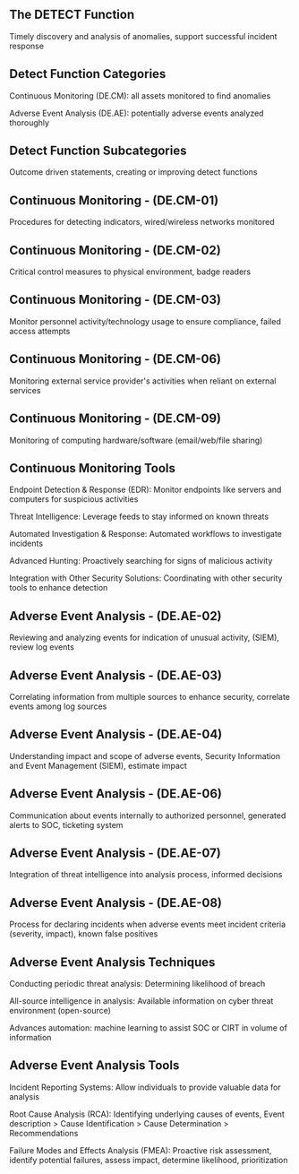 ## The DETECT Function

Timely discovery and analysis of anomalies, support successful incident response

## Detect Function Categories

Continuous Monitoring (DE.CM): all assets monitored to find anomalies

Adverse Event Analysis (DE.AE): potentially adverse events analyzed thoroughly

## Detect Function Subcategories

Outcome driven statements, creating or improving detect functions

## Continuous Monitoring - (DE.CM-01)

Procedures for detecting indicators, wired/wireless networks monitored

## Continuous Monitoring - (DE.CM-02)

Critical control measures to physical environment, badge readers
 
## Continuous Monitoring - (DE.CM-03)

Monitor personnel activity/technology usage to ensure compliance, failed access attempts

## Continuous Monitoring - (DE.CM-06)

Monitoring external service provider's activities when reliant on external services

## Continuous Monitoring - (DE.CM-09)

Monitoring of computing hardware/software (email/web/file sharing)

## Continuous Monitoring Tools

Endpoint Detection & Response (EDR): Monitor endpoints like servers and computers for suspicious activities

Threat Intelligence: Leverage feeds to stay informed on known threats

Automated Investigation & Response: Automated workflows to investigate incidents

Advanced Hunting: Proactively searching for signs of malicious activity

Integration with Other Security Solutions: Coordinating with other security tools to enhance detection

## Adverse Event Analysis - (DE.AE-02)

Reviewing and analyzing events for indication of unusual activity, (SIEM), review log events

## Adverse Event Analysis - (DE.AE-03)

Correlating information from multiple sources to enhance security, correlate events among log sources

## Adverse Event Analysis - (DE.AE-04)

Understanding impact and scope of adverse events, Security Information and Event Management (SIEM), estimate impact

## Adverse Event Analysis - (DE.AE-06)

Communication about events internally to authorized personnel, generated alerts to SOC, ticketing system

## Adverse Event Analysis - (DE.AE-07)

Integration of threat intelligence into analysis process, informed decisions

## Adverse Event Analysis - (DE.AE-08)

Process for declaring incidents when adverse events meet incident criteria (severity, impact), known false positives

## Adverse Event Analysis Techniques

Conducting periodic threat analysis: Determining likelihood of breach

All-source intelligence in analysis: Available information on cyber threat environment (open-source)

Advances automation: machine learning to assist SOC or CIRT in volume of information

## Adverse Event Analysis Tools

Incident Reporting Systems: Allow individuals to provide valuable data for analysis

Root Cause Analysis (RCA): Identifying underlying causes of events, Event description > Cause Identification > Cause Determination > Recommendations

Failure Modes and Effects Analysis (FMEA): Proactive risk assessment, identify potential failures, assess impact, determine likelihood, prioritization
